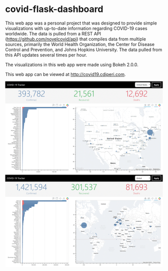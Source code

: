 # covid-flask-dashboard

This web app was a personal project that was designed to provide simple visualizations with up-to-date information regarding COVID-19 cases worldwide. The data is pulled from a REST API (https://github.com/novelcovid/api) that compiles data from multiple sources, primarily the World Health Organization, the Center for Disease Control and Prevention, and Johns Hopkins University. The data pulled from this API updates several times per hour.

The visualizations in this web app were made using Bokeh 2.0.0. 

This web app can be viewed at http://covid19.cdiperi.com.

![Screenshot1](https://github.com/cdiperi/covid-flask-dashboard/blob/master/img/covid-dash-screenshot.GIF)
![Screenshot2](https://github.com/cdiperi/covid-flask-dashboard/blob/master/img/covid-dash-screenshot2.GIF)
